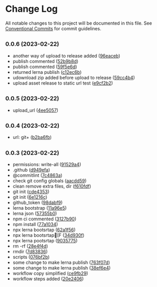 # Change Log

All notable changes to this project will be documented in this file.
See [Conventional Commits](https://conventionalcommits.org) for commit guidelines.

## <small>0.0.6 (2023-02-22)</small>

* another way of upload to release added ([96eaceb](https://github.com/agbp/lerna-getting-started-example--copy-/commit/96eaceb))
* publish commented ([52b9b8d](https://github.com/agbp/lerna-getting-started-example--copy-/commit/52b9b8d))
* publish commented ([59f5e6d](https://github.com/agbp/lerna-getting-started-example--copy-/commit/59f5e6d))
* returned lerna publish ([c12ec6b](https://github.com/agbp/lerna-getting-started-example--copy-/commit/c12ec6b))
* udownload zip added before upload to release ([59cc4b4](https://github.com/agbp/lerna-getting-started-example--copy-/commit/59cc4b4))
* upload asset release to static url test ([e9cf2b2](https://github.com/agbp/lerna-getting-started-example--copy-/commit/e9cf2b2))





## <small>0.0.5 (2023-02-22)</small>

* upload_url ([4ee5057](https://github.com/agbp/lerna-getting-started-example--copy-/commit/4ee5057))





## <small>0.0.4 (2023-02-22)</small>

* url: git+ ([b2ba6fb](https://github.com/agbp/lerna-getting-started-example--copy-/commit/b2ba6fb))





## <small>0.0.3 (2023-02-22)</small>

* permissions: write-all ([91529a4](https://github.com/agbp/lerna-getting-started-example--copy-/commit/91529a4))
* .github ([d949efa](https://github.com/agbp/lerna-getting-started-example--copy-/commit/d949efa))
* @commitlint ([7c4863a](https://github.com/agbp/lerna-getting-started-example--copy-/commit/7c4863a))
* check git config globals ([aacdd59](https://github.com/agbp/lerna-getting-started-example--copy-/commit/aacdd59))
* clean remove extra files, dir ([f610fdf](https://github.com/agbp/lerna-getting-started-example--copy-/commit/f610fdf))
* git init ([cde4353](https://github.com/agbp/lerna-getting-started-example--copy-/commit/cde4353))
* git init ([6e1216c](https://github.com/agbp/lerna-getting-started-example--copy-/commit/6e1216c))
* github_token ([98dabf9](https://github.com/agbp/lerna-getting-started-example--copy-/commit/98dabf9))
* lerna bootstrap ([11a96e5](https://github.com/agbp/lerna-getting-started-example--copy-/commit/11a96e5))
* lerna json ([57355b0](https://github.com/agbp/lerna-getting-started-example--copy-/commit/57355b0))
* npm ci commented ([3127b90](https://github.com/agbp/lerna-getting-started-example--copy-/commit/3127b90))
* npm install ([77a1034](https://github.com/agbp/lerna-getting-started-example--copy-/commit/77a1034))
* npx lerna bootsrtap ([62a1f56](https://github.com/agbp/lerna-getting-started-example--copy-/commit/62a1f56))
* npx lerna bootsrtap[F ([34d930f](https://github.com/agbp/lerna-getting-started-example--copy-/commit/34d930f))
* npx lerna pootsrtap ([9035775](https://github.com/agbp/lerna-getting-started-example--copy-/commit/9035775))
* rm -rf ([28e4f4d](https://github.com/agbp/lerna-getting-started-example--copy-/commit/28e4f4d))
* rmdir ([7d83836](https://github.com/agbp/lerna-getting-started-example--copy-/commit/7d83836))
* scripts ([076bf2b](https://github.com/agbp/lerna-getting-started-example--copy-/commit/076bf2b))
* some change to make lerna publish ([763f07d](https://github.com/agbp/lerna-getting-started-example--copy-/commit/763f07d))
* some change to make lerna publish ([38ef6e4](https://github.com/agbp/lerna-getting-started-example--copy-/commit/38ef6e4))
* workflow copy simplified ([ce9fb29](https://github.com/agbp/lerna-getting-started-example--copy-/commit/ce9fb29))
* workflow steps added ([20e2406](https://github.com/agbp/lerna-getting-started-example--copy-/commit/20e2406))
